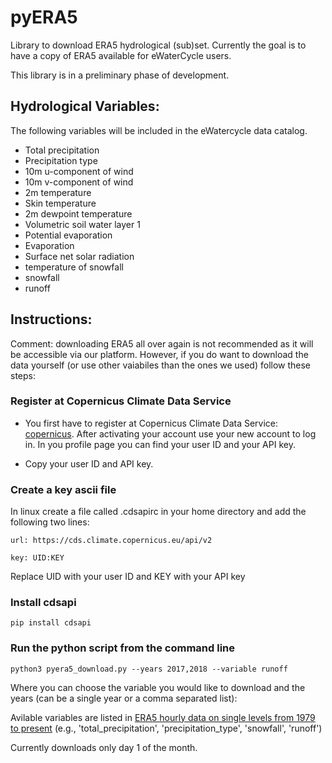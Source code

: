 # pyERA5

Library to download ERA5 hydrological (sub)set.
Currently the goal is to have a copy of ERA5 available for eWaterCycle users.

This library is in a preliminary phase of development. 

## Hydrological Variables:

The following variables will be included in the eWatercycle data catalog.

  * Total precipitation
  * Precipitation type
  * 10m u-component of wind
  * 10m v-component of wind
  * 2m temperature
  * Skin temperature
  * 2m dewpoint temperature
  * Volumetric soil water layer 1
  * Potential evaporation
  * Evaporation
  * Surface net solar radiation
  * temperature of snowfall
  * snowfall
  * runoff


## Instructions:

Comment: downloading ERA5 all over again is not recommended as it will be accessible via our platform.
However, if you do want to download the data yourself (or use other vaiabiles than the ones we used) follow these steps:

### Register at Copernicus Climate Data Service

* You first have to register at Copernicus Climate Data Service: [copernicus](https://cds.climate.copernicus.eu/user/register?destination=%2F%23!%2Fhome). After activating your account use your new account to log in. In you profile page you can find your user ID and your API key.

* Copy your user ID and API key.

### Create a key ascii file

In linux create a file called .cdsapirc in your home directory and add the following two lines:

```
url: https://cds.climate.copernicus.eu/api/v2

key: UID:KEY 
```

Replace UID with your user ID and KEY with your API key 


### Install cdsapi

```
pip install cdsapi
```

### Run the python script from the command line

```
python3 pyera5_download.py --years 2017,2018 --variable runoff
```

Where you can choose the variable you would like to download and the years (can be a single year or a comma separated list):

Avilable variables are listed in [ERA5 hourly data on single levels from 1979 to present](https://cds.climate.copernicus.eu/cdsapp#!/dataset/reanalysis-era5-single-levels?tab=form) (e.g., 'total_precipitation', 'precipitation_type', 'snowfall', 'runoff') 

Currently downloads only day 1 of the month.



